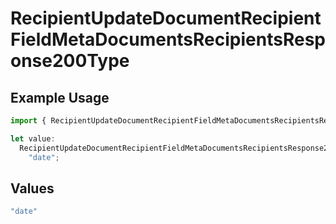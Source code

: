# RecipientUpdateDocumentRecipientFieldMetaDocumentsRecipientsResponse200Type

## Example Usage

```typescript
import { RecipientUpdateDocumentRecipientFieldMetaDocumentsRecipientsResponse200Type } from "@documenso/sdk-typescript/models/operations";

let value:
  RecipientUpdateDocumentRecipientFieldMetaDocumentsRecipientsResponse200Type =
    "date";
```

## Values

```typescript
"date"
```